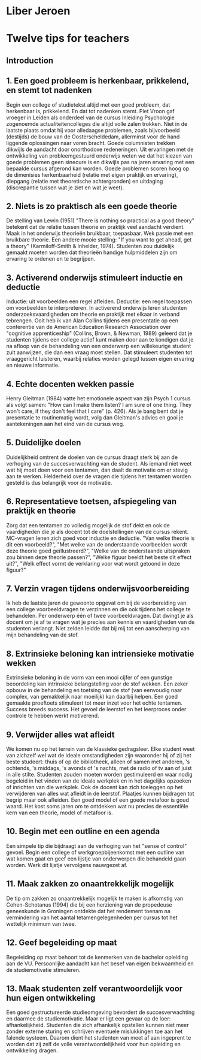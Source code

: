# Liber Jeroen

# Twelve tips for teachers

## Introduction

## 1.  Een goed probleem is herkenbaar, prikkelend, en stemt tot nadenken
Begin een college of studietekst altijd met een goed probleem, dat herkenbaar is, prikkelend. En dat tot nadenken stemt. Piet Vroon gaf vroeger in Leiden als onderdeel van de cursus Inleiding Psychologie zogenoemde actualiteitencolleges die altijd volle zalen trokken. Niet in de laatste plaats omdat hij voor alledaagse problemen, zoals bijvoorbeeld (destijds) de bouw van de Oosterscheldedam, allerminst voor de hand liggende oplossingen naar voren bracht. Goede columnisten trekken dikwijls de aandacht door onorthodoxe redeneringen. Uit ervaringen met de ontwikkeling van probleemgestuurd onderwijs weten we dat het kiezen van goede problemen geen sinecure is en dikwijls pas na jaren ervaring met een bepaalde cursus afgerond kan worden. Goede problemen scoren hoog op de dimenisies herkenbaarheid (relatie met eigen praktijk en ervaring), diepgang (relatie met theoretische achtergronden) en uitdaging (discrepantie tussen wat je ziet en wat je weet).
## 2. Niets is zo praktisch als een goede theorie
De stelling van Lewin (1951) "There is nothing so practical as a good theory" betekent dat de relatie tussen theorie en praktijk veel aandacht verdient. Maak in het onderwijs theorieën bruikbaar, toepasbaar. Wek passie met een bruikbare theorie. Een andere mooie stelling: "If you want to get ahead, get a theory" (Karmiloff-Smith & Inhelder, 1974). Studenten zou duidelijk gemaakt moeten worden dat theorieën handige hulpmiddelen zijn om ervaring te ordenen en te begrijpen.  
## 3. Activerend onderwijs stimuleert inductie en deductie
Inductie: uit voorbeelden een regel afleiden. Deductie: een regel toepassen om voorbeelden te interpreteren. In activerend onderwijs leren studenten onderzoeksvaardigheden om theorie en praktijk met elkaar in verband tebrengen. Ooit heb ik van Alan Collins tijdens een presentatie op een conferentie van de American Education Research Association over "cognitive apprenticeship" (Collins, Brown, & Newman, 1989) geleerd dat je studenten tijdens een college actief kunt maken door aan te kondigen dat je na afloop van de behandeling van een onderwerp een willekeurige student zult aanwijzen, die dan een vraag moet stellen. Dat stimuleert studenten tot vraaggericht luisteren, waarbij relaties worden gelegd tussen eigen ervaring en nieuwe informatie. 
## 4. Echte docenten wekken passie
Henry Gleitman (1984) vatte het emotionele aspect van zijn Psych 1 cursus als volgt samen: "How can I make them listen? I am sure of one thing. They won't care, if they don't feel that I care" (p. 426). Als je bang bent dat je presentatie te routinematig wordt, volg dan Gleitman's advies en gooi je aantekeningen aan het eind van de cursus weg.
## 5. Duidelijke doelen
Duidelijkheid omtrent de doelen van de cursus draagt sterk bij aan de verhoging van de succesverwachting van de student. Als iemand niet weet wat hij moet doen voor een tentamen, dan daalt de motivatie om er stevig aan te werken. Helderheid over de vragen die tijdens het tentamen worden gesteld is dus belangrijk voor de motivatie.
## 6. Representatieve toetsen, afspiegeling van praktijk en theorie
Zorg dat een tentamen zo volledig mogelijk de stof dekt en ook de vaardigheden die je als docent tot de doelstellingen van de cursus rekent. MC-vragen lenen zich goed voor inductie en deductie. "Van welke theorie is dit een voorbeeld?", "Met welke van de onderstaande voorbeelden wordt deze theorie goed geïllustreerd?", "Welke van de onderstaande uitspraken zou binnen deze theorie passen?", "Welke figuur beeldt het beste dit effect uit?", "Welk effect vormt de verklaring voor wat wordt getoond in deze figuur?"
## 7. Verzin vragen tijdens onderwijsvoorbereiding
Ik heb de laatste jaren de gewoonte opgevat om bij de voorbereiding van een college voorbeeldvragen te verzinnen en die ook tijdens het college te behandelen. Per onderwerp één of twee voorbeeldvragen. Dat dwingt je als docent om je af te vragen wat je precies aan kennis en vaardigheden van de studenten verlangt. Niet zelden leidde dat bij mij tot een aanscherping van mijn behandeling van de stof.
## 8. Extrinsieke beloning kan intriensieke motivatie wekken
Extrinsieke beloning in de vorm van een mooi cijfer of een gunstige beoordeling kan intrinsieke belangstelling voor de stof wekken. Een zeker opbouw in de behandeling en toetsing van de stof (van eenvoudig naar complex, van gemakkelijk naar moeilijk) kan daarbij helpen. Een goed gemaakte proeftoets stimuleert tot meer inzet voor het echte tentamen. Success breeds success. Het gevoel de leerstof en het leerproces onder controle te hebben werkt motiverend.
## 9. Verwijder alles wat afleidt
We komen nu op het terrein van de klassieke gedragsleer. Elke student weet van zichzelf wel wat de ideale omstandigheden zijn waaronder hij of zij het beste studeert: thuis of op de bibliotheek, alleen of samen met anderen, 's ochtends, 's middags, 's avonds of 's nachts, met de radio of tv aan of juist in alle stilte. Studenten zouden moeten worden gestimuleerd en waar nodig begeleid in het vinden van de ideale werkplek en in het dagelijks opzoeken of inrichten van die werkplek. Ook de docent kan zich toeleggen op het verwijderen van alles wat afleidt in de leerstof. Plaatjes kunnen bijdragen tot begrip maar ook afleiden. Een goed model of een goede metafoor is goud waard. Het kost soms jaren om te ontdekken wat nu precies de essentiële kern van een theorie, model of metafoor is.
## 10. Begin met een outline en een agenda
Een simpele tip die bijdraagt aan de verhoging van het "sense of control" gevoel. Begin een college of werkgroepbijeenkomst met een outline van wat komen gaat en geef een lijstje van onderwerpen die behandeld gaan worden. Werk dit lijstje vervolgens nauwgezet af.
## 11. Maak zakken zo onaantrekkelijk mogelijk
De tip om zakken zo onaantrekkelijk mogelijk te maken is afkomstig van Cohen-Schotanus (1994) die bij een herziening van de propedeuse geneeskunde in Groningen ontdekte dat het rendement toenam na vermindering van het aantal tetamengelegenheden per cursus tot het wettelijk minimum van twee. 
## 12. Geef begeleiding op maat
Begeleiding op maat behoort tot de kenmerken van de bachelor opleiding aan de VU. Persoonlijke aandacht kan het besef van eigen bekwaamheid en de studiemotivatie stimuleren. 
## 13. Maak studenten zelf verantwoordelijk voor hun eigen ontwikkeling
Een goed gestructureerde studieomgeving bevordert de succesverwachting en daarmee de studiemotivatie. Maar er ligt een gevaar op de loer: afhankelijkheid. Studenten die zich afhankelijk opstellen kunnen niet meer zonder externe sturing en schrijven eventuele mislukkingen toe aan het falende systeem. Daarom dient het studenten van meet af aan ingeprent te worden dat zij zelf de volle verantwoordelijkheid voor hun opleiding en ontwikkeling dragen.